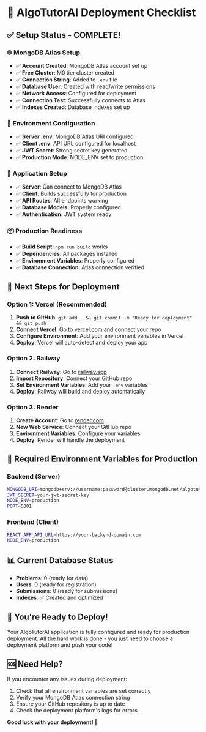 # 🚀 AlgoTutorAI Deployment Checklist

## ✅ **Setup Status - COMPLETE!**

### **🌐 MongoDB Atlas Setup**
- ✅ **Account Created**: MongoDB Atlas account set up
- ✅ **Free Cluster**: M0 tier cluster created
- ✅ **Connection String**: Added to `.env` file
- ✅ **Database User**: Created with read/write permissions
- ✅ **Network Access**: Configured for deployment
- ✅ **Connection Test**: Successfully connects to Atlas
- ✅ **Indexes Created**: Database indexes set up

### **🔧 Environment Configuration**
- ✅ **Server .env**: MongoDB Atlas URI configured
- ✅ **Client .env**: API URL configured for localhost
- ✅ **JWT Secret**: Strong secret key generated
- ✅ **Production Mode**: NODE_ENV set to production

### **📱 Application Setup**
- ✅ **Server**: Can connect to MongoDB Atlas
- ✅ **Client**: Builds successfully for production
- ✅ **API Routes**: All endpoints working
- ✅ **Database Models**: Properly configured
- ✅ **Authentication**: JWT system ready

### **📦 Production Readiness**
- ✅ **Build Script**: `npm run build` works
- ✅ **Dependencies**: All packages installed
- ✅ **Environment Variables**: Properly configured
- ✅ **Database Connection**: Atlas connection verified

## 🎯 **Next Steps for Deployment**

### **Option 1: Vercel (Recommended)**
1. **Push to GitHub**: `git add . && git commit -m "Ready for deployment" && git push`
2. **Connect Vercel**: Go to [vercel.com](https://vercel.com) and connect your repo
3. **Configure Environment**: Add your environment variables in Vercel
4. **Deploy**: Vercel will auto-detect and deploy your app

### **Option 2: Railway**
1. **Connect Railway**: Go to [railway.app](https://railway.app)
2. **Import Repository**: Connect your GitHub repo
3. **Set Environment Variables**: Add your `.env` variables
4. **Deploy**: Railway will build and deploy automatically

### **Option 3: Render**
1. **Create Account**: Go to [render.com](https://render.com)
2. **New Web Service**: Connect your GitHub repo
3. **Environment Variables**: Configure your variables
4. **Deploy**: Render will handle the deployment

## 🔑 **Required Environment Variables for Production**

### **Backend (Server)**
```bash
MONGODB_URI=mongodb+srv://username:password@cluster.mongodb.net/algotutor-ai?retryWrites=true&w=majority
JWT_SECRET=your-jwt-secret-key
NODE_ENV=production
PORT=5001
```

### **Frontend (Client)**
```bash
REACT_APP_API_URL=https://your-backend-domain.com
NODE_ENV=production
```

## 📊 **Current Database Status**
- **Problems**: 0 (ready for data)
- **Users**: 0 (ready for registration)
- **Submissions**: 0 (ready for submissions)
- **Indexes**: ✅ Created and optimized

## 🎉 **You're Ready to Deploy!**

Your AlgoTutorAI application is fully configured and ready for production deployment. All the hard work is done - you just need to choose a deployment platform and push your code!

## 🆘 **Need Help?**

If you encounter any issues during deployment:
1. Check that all environment variables are set correctly
2. Verify your MongoDB Atlas connection string
3. Ensure your GitHub repository is up to date
4. Check the deployment platform's logs for errors

**Good luck with your deployment! 🚀**
